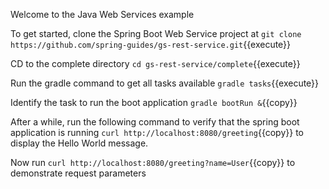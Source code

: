 Welcome to the Java Web Services example

To get started, clone the Spring Boot Web Service project at `git clone https://github.com/spring-guides/gs-rest-service.git`{{execute}}

CD to the complete directory `cd gs-rest-service/complete`{{execute}}

Run the gradle command to get all tasks available `gradle tasks`{{execute}}

Identify the task to run the boot application `gradle bootRun &`{{copy}}

After a while, run the following command to verify that the spring boot application is running `curl http://localhost:8080/greeting`{{copy}} to display the Hello World message.

Now run `curl http://localhost:8080/greeting?name=User`{{copy}} to demonstrate request parameters
